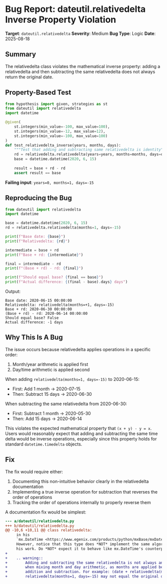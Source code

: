 # Bug Report: dateutil.relativedelta Inverse Property Violation

**Target**: `dateutil.relativedelta`
**Severity**: Medium
**Bug Type**: Logic
**Date**: 2025-08-18

## Summary

The relativedelta class violates the mathematical inverse property: adding a relativedelta and then subtracting the same relativedelta does not always return the original date.

## Property-Based Test

```python
from hypothesis import given, strategies as st
from dateutil import relativedelta
import datetime

@given(
    st.integers(min_value=-100, max_value=100),
    st.integers(min_value=-12, max_value=12),
    st.integers(min_value=-100, max_value=100)
)
def test_relativedelta_inverse(years, months, days):
    """Test that adding and subtracting same relativedelta is identity"""
    rd = relativedelta.relativedelta(years=years, months=months, days=days)
    base = datetime.datetime(2020, 6, 15)
    
    result = base + rd - rd
    assert result == base
```

**Failing input**: `years=0, months=1, days=-15`

## Reproducing the Bug

```python
from dateutil import relativedelta
import datetime

base = datetime.datetime(2020, 6, 15)
rd = relativedelta.relativedelta(months=1, days=-15)

print(f"Base date: {base}")
print(f"Relativedelta: {rd}")

intermediate = base + rd
print(f"Base + rd: {intermediate}")

final = intermediate - rd  
print(f"(Base + rd) - rd: {final}")

print(f"Should equal base? {final == base}")
print(f"Actual difference: {(final - base).days} days")
```

Output:
```
Base date: 2020-06-15 00:00:00
Relativedelta: relativedelta(months=+1, days=-15)
Base + rd: 2020-06-30 00:00:00
(Base + rd) - rd: 2020-06-14 00:00:00
Should equal base? False
Actual difference: -1 days
```

## Why This Is A Bug

The issue occurs because relativedelta applies operations in a specific order:
1. Month/year arithmetic is applied first
2. Day/time arithmetic is applied second

When adding `relativedelta(months=1, days=-15)` to 2020-06-15:
- First: Add 1 month → 2020-07-15
- Then: Subtract 15 days → 2020-06-30

When subtracting the same relativedelta from 2020-06-30:
- First: Subtract 1 month → 2020-05-30  
- Then: Add 15 days → 2020-06-14

This violates the expected mathematical property that `(x + y) - y = x`. Users would reasonably expect that adding and subtracting the same time delta would be inverse operations, especially since this property holds for standard `datetime.timedelta` objects.

## Fix

The fix would require either:
1. Documenting this non-intuitive behavior clearly in the relativedelta documentation
2. Implementing a true inverse operation for subtraction that reverses the order of operations
3. Tracking the order of operations internally to properly reverse them

A documentation fix would be simplest:

```diff
--- a/dateutil/relativedelta.py
+++ b/dateutil/relativedelta.py
@@ -10,6 +10,11 @@ class relativedelta:
     in his
     `mx.DateTime <https://www.egenix.com/products/python/mxBase/mxDateTime/>`_ extension.
     However, notice that this type does *NOT* implement the same algorithm as
     his work. Do *NOT* expect it to behave like mx.DateTime's counterpart.
+    
+    .. warning::
+        Adding and subtracting the same relativedelta is not always an identity operation
+        when mixing month and day arithmetic, as months are applied before days in both
+        addition and subtraction. For example: (date + relativedelta(months=1, days=-15)) - 
+        relativedelta(months=1, days=-15) may not equal the original date.
```